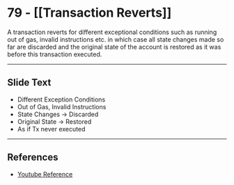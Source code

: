 # 79 - [[Transaction Reverts]]

A transaction reverts for different exceptional conditions such as running out of gas, invalid instructions etc. in which case all state changes made so far are discarded and the original state of the account is restored as it was before this transaction executed.

---
## Slide Text
- Different Exception Conditions
- Out of Gas, Invalid Instructions
- State Changes -> Discarded
- Original State -> Restored
- As if Tx never executed 
---
## References
- [Youtube Reference](https://youtu.be/MFoxW07ICKs?t=1761)
